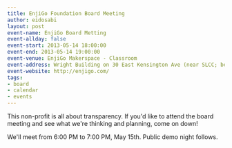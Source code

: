 ```yaml
---
title: EnjiGo Foundation Board Meeting
author: eidosabi
layout: post
event-name: EnjiGo Board Metting
event-allday: false
event-start: 2013-05-14 18:00:00
event-end: 2013-05-14 19:00:00
event-venue: EnjiGo Makerspace - Classroom
event-address: Wright Building on 30 East Kensington Ave (near SLCC; between State and Main, at 15th South in SLC)
event-website: http://enjigo.com/
tags:
- board
- calendar
- events
---
```


This non-profit is all about transparency. If you'd like to attend the board meeting and see what we're thinking and planning, come on down!

We'll meet from 6:00 PM to 7:00 PM, May 15th. Public demo night follows.
